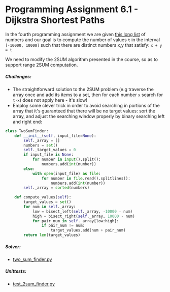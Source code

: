# Programming Assignment 6.1 - Dijkstra Shortest Paths
                             

In the fourth programming assignment we are given [this long list](app/assignment_6-1.txt) of numbers
and our goal is to compute the number of values `t` in the interval `[-10000, 10000]` such that there are distinct
numbers x,y that satisfy: `x + y = t`

We need to modify the 2SUM algorithm presented in the course, so as to support range 2SUM computation.

##### Challenges:
* The straightforward solution to the 2SUM problem (e.g traverse the array once and add its items to a set, then
 for each number `x` search for `t-x`) does not apply here - it's slow!
* Employ some clever trick in order to avoid searching in portions of the array that it's guaranteed that there 
will be no target values: sort the array, and adjust the searching window properly by binary searching left 
and right end:

```python
class TwoSumFinder:
    def __init__(self, input_file=None):
        self._array = []
        numbers = set()
        self._target_values = 0
        if input_file is None:
            for number in input().split():
                numbers.add(int(number))
        else:
            with open(input_file) as file:
                for number in file.read().splitlines():
                    numbers.add(int(number))
        self._array = sorted(numbers)
        
    def compute_values(self):
        target_values = set()
        for num in self._array:
            low = bisect_left(self._array, -10000 - num)
            high = bisect_right(self._array, 10000 - num)
            for pair_num in self._array[low:high]:
                if pair_num != num:
                    target_values.add(num + pair_num)
        return len(target_values)
```

##### Solver:

* [two_sum_finder.py](app/two_sum_finder.py)

##### Unittests:

* [test_2sum_finder.py](test/test_2sum_finder.py)
